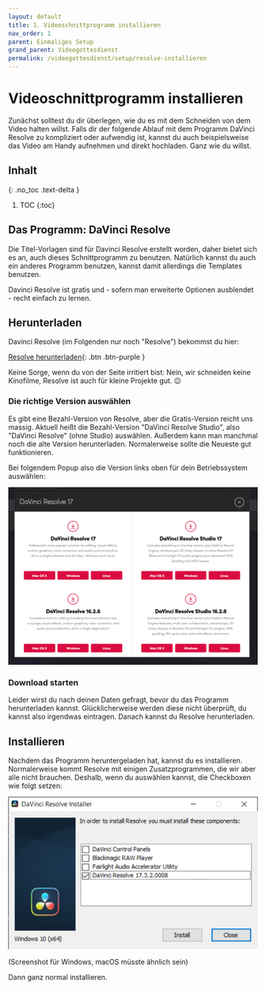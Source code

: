 ```yaml
---
layout: default
title: 1. Videoschnittprogramm installieren
nav_order: 1
parent: Einmaliges Setup
grand_parent: Videogottesdienst
permalink: /videogottesdienst/setup/resolve-installieren
---
```


# Videoschnittprogramm installieren
Zunächst solltest du dir überlegen, wie du es mit dem Schneiden von dem Video halten willst. Falls dir der folgende Ablauf mit dem Programm DaVinci Resolve zu kompliziert oder aufwendig ist, kannst du auch beispielsweise das Video am Handy aufnehmen und direkt hochladen. Ganz wie du willst.

## Inhalt
{: .no_toc .text-delta }

1. TOC
{:toc}

## Das Programm: DaVinci Resolve
Die Titel-Vorlagen sind für Davinci Resolve erstellt worden, daher bietet sich es an, auch dieses Schnittprogramm zu benutzen. Natürlich kannst du auch ein anderes Programm benutzen, kannst damit allerdings die Templates benutzen.

Davinci Resolve ist gratis und - sofern man erweiterte Optionen ausblendet - recht einfach zu lernen.

## Herunterladen
Davinci Resolve (im Folgenden nur noch "Resolve") bekommst du hier:

<a href="https://www.blackmagicdesign.com/products/davinciresolve/" target="_blank">Resolve herunterladen</a>{: .btn .btn-purple }

Keine Sorge, wenn du von der Seite irritiert bist: Nein, wir schneiden keine Kinofilme, Resolve ist auch für kleine Projekte gut. 😉

### Die richtige Version auswählen
Es gibt eine Bezahl-Version von Resolve, aber die Gratis-Version reicht uns massig. Aktuell heißt die Bezahl-Version "DaVinci Resolve Studio", also "DaVinci Resolve" (ohne Studio) auswählen. Außerdem kann man manchmal noch die alte Version herunterladen. Normalerweise sollte die Neueste gut funktionieren.

Bei folgendem Popup also die Version links oben für dein Betriebssystem auswählen:

![](assets/resolve_download_popup.png)

### Download starten
Leider wirst du nach deinen Daten gefragt, bevor du das Programm herunterladen kannst. Glücklicherweise werden diese nicht überprüft, du kannst also irgendwas eintragen. Danach kannst du Resolve herunterladen.

## Installieren
Nachdem das Programm heruntergeladen hat, kannst du es installieren. Normalerweise kommt Resolve mit einigen Zusatzprogrammen, die wir aber alle nicht brauchen. Deshalb, wenn du auswählen kannst, die Checkboxen wie folgt setzen:

![](assets/resolve_installer.PNG)

(Screenshot für Windows, macOS müsste ähnlich sein)

Dann ganz normal installieren.